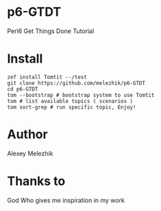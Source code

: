 # p6-GTDT

Perl6 Get Things Done Tutorial


# Install


    zef install Tomtit --/test
    git clone https://github.com/melezhik/p6-GTDT
    cd p6-GTDT
    tom --bootstrap # bootstrap system to use Tomtit
    tom # list available topics ( scenarios )
    tom sort-grep # run specific topic, Enjoy!

# Author

Alexey Melezhik

# Thanks to

God Who gives me inspiration in my work


